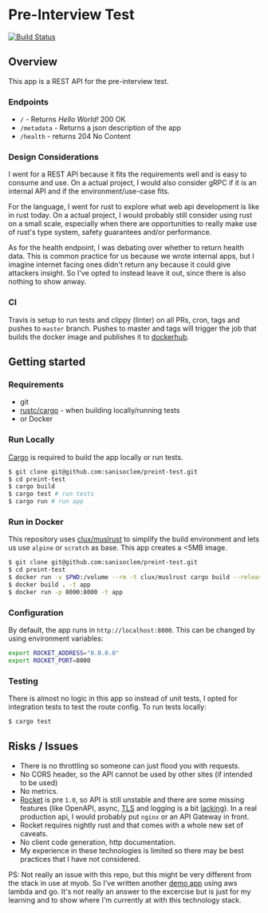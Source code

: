 # Pre-Interview Test

[![Build Status](https://travis-ci.com/sanisoclem/preint-test.svg?branch=master)](https://travis-ci.com/sanisoclem/preint-test)

## Overview

This app is a REST API for the pre-interview test.

### Endpoints

 - `/` - Returns *Hello World!* 200 OK
 - `/metadata` - Returns a json description of the app
 - `/health` - returns 204 No Content

### Design Considerations

I went for a REST API because it fits the requirements well and is easy to consume and use. On a actual project, I would also consider gRPC if it is an internal API and if the environment/use-case fits.

For the language, I went for rust to explore what web api development is like in rust today. On a actual project, I would probably still consider using rust on a small scale, especially when there are opportunities to really make use of rust's type system, safety guarantees and/or performance.

As for the health endpoint, I was debating over whether to return health data. This is common practice for us because we wrote internal apps, but I imagine internet facing ones didn't return any because it could give attackers insight. So I've opted to instead leave it out, since there is also nothing to show anway.

### CI

Travis is setup to run tests and clippy (linter) on all PRs, cron, tags and pushes to `master` branch. Pushes to master and tags will trigger the job that builds the docker image and publishes it to [dockerhub][image].

## Getting started

### Requirements
 - git
 - [rustc/cargo][rustup] - when building locally/running tests
 - or Docker

### Run Locally

[Cargo][rustup] is required to build the app locally or run tests.

```bash
$ git clone git@github.com:sanisoclem/preint-test.git
$ cd preint-test
$ cargo build
$ cargo test # run tests
$ cargo run # run app
```

### Run in Docker

This repository uses [clux/muslrust][muslrust] to simplify the build environment and lets us use `alpine` or `scratch` as base. This app creates a <5MB image.

```bash
$ git clone git@github.com:sanisoclem/preint-test.git
$ cd preint-test
$ docker run -v $PWD:/volume --rm -t clux/muslrust cargo build --release # builds the app in the current dir
$ docker build . -t app
$ docker run -p 8000:8000 -t app
```

### Configuration

By default, the app runs in `http://localhost:8000`. This can be changed by using environment variables:

```bash
export ROCKET_ADDRESS="0.0.0.0"
export ROCKET_PORT=8000
```

### Testing

There is almost no logic in this app so instead of unit tests, I opted for integration tests to test the route config. To run tests locally:

```bash
$ cargo test
```

## Risks / Issues

 - There is no throttling so someone can just flood you with requests.
 - No CORS header, so the API cannot be used by other sites (if intended to be used)
 - No metrics.
 - [Rocket][rocket] is pre `1.0`, so API is still unstable and there are some missing features (like OpenAPI, async, [TLS][TLS] and logging is a bit [lacking][logging]). In a real production api, I would probably put `nginx` or an API Gateway in front.
 - Rocket requires nightly rust and that comes with a whole new set of caveats.
 - No client code generation, http documentation.
 - My experience in these technologies is limited so there may be best practices that I have not considered.
 
 
 PS: Not really an issue with this repo, but this might be very different from the stack in use at myob. So I've written another [demo app](https://github.com/sanisoclem/iro-iro) using aws lambda and go. It's not really an answer to the excercise but is just for my learning and to show where I'm currently at with this technology stack.

[rocket]: http://rocket.rs
[logging]: https://github.com/SergioBenitez/Rocket/issues/21
[TLS]: https://rocket.rs/v0.4/guide/configuration/#configuring-tls
[rustup]: https://rustup.rs/
[muslrust]: https://github.com/clux/muslrust/
[image]: https://hub.docker.com/r/potatoengineering/rustaroo-api
